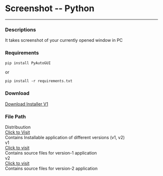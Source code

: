 # Screenshot -- Python
---------------------------------------------------------------------------------------------------
### Descriptions
It takes screenshot of your currently opened window in PC
### Requirements
````python
pip install PyAutoGUI
````
or
````
pip install -r requirements.txt
````
### Download
[Download Installer V1](https://github.com/Sachinacharya-Project/Screenshot_Python/raw/main/Distribution/v1/ScreenCaptureInstallerv100.exe)

### File Path
Distribuution  
[Click to Visit](Distribution)  
    Contains Installable application of different versions (v1, v2)  
v1  
[Click to visit](v1)  
    Contains source files for version-1 application  
v2  
[Click to visit](v2)  
    Contains source files for version-2 application  
